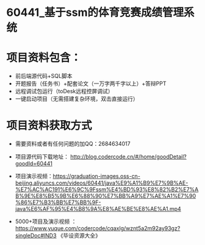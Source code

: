#   60441_基于ssm的体育竞赛成绩管理系统

#   项目资料包含：
*    前后端源代码+SQL脚本
*    开题报告（任务书）+配套论文（一万字两千字以上）+答辩PPT
*   远程调试包运行（toDesk远程控屏调试）
*   一键启动项目（无需搭建复杂环境，双击直接运行）


#   项目资料获取方式
*   需要资料或者有任何问题的加QQ：2684634017

*   项目源代码下载地址： http://blog.codercode.cn/#/home/goodDetail?goodId=60441
*   项目演示视频：https://graduation-images.oss-cn-beijing.aliyuncs.com/videos/60441/java%E9%A1%B9%E7%9B%AE-%E7%AC%AC191%E6%9C%9Fssm%E4%BD%93%E8%82%B2%E7%AB%9E%E8%B5%9B%E6%88%90%E7%BB%A9%E7%AE%A1%E7%90%86%E7%B3%BB%E7%BB%9F-java%E6%AF%95%E4%B8%9A%E8%AE%BE%E8%AE%A1.mp4

*  5000+项目及演示视频 ：https://www.yuque.com/codercode/cqaxlg/wznt5a2m92ay93gz?singleDoc#lND3 《毕设资源大全》
